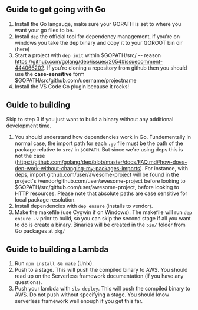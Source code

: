 <!--
title: example-serverless-golang-api
description: Example port of the current Go API to Golang.
layout: Doc
framework: v1
platform: AWS
language: Go
authorLink: 'https://github.com/mmacheerpuppy'
authorName: 'Callum Dempsey Leach'
-->

## Guide to get going with Go

1. Install the Go langauge, make sure your GOPATH is set to where you want your go files to be.
2. Install `dep` the official tool for dependency management, if you're on windows you take the dep binary and copy it to your GOROOT bin dir (here)
3. Start a project with `dep init` within \$GOPATH/src/<Project Name> -- reason https://github.com/golang/dep/issues/2054#issuecomment-444066202. If you're cloning a repository from github then you should use the **case-sensitive** form \$GOPATH/src/github.com/username/projectname
4. Install the VS Code Go plugin because it rocks!

## Guide to building

Skip to step 3 if you just want to build a binary without any additional development time.

1. You should understand how dependencies work in Go. Fundementally in normal case, the import path for each `.go` file must be the path of the package relative to `src/` in `$GOPATH`. But since we're using deps this is not the case (https://github.com/golang/dep/blob/master/docs/FAQ.md#how-does-dep-work-without-changing-my-packages-imports). For instance, with deps, import github.com/user/awesome-project will be found in the project's /vendor/github.com/user/awesome-project before looking to \$GOPATH/src/github.com/user/awesome-project, before looking to HTTP resources. Please note that absolute paths are case sensitive for local package resolution.
2. Install dependencies with `dep ensure` (installs to vendor).
3. Make the makefile (use Cygwin if on Windows). The makefile will run `dep ensure -v` prior to build, so you can skip the second stage if all you want to do is create a binary. Binaries will be created in the `bin/` folder from Go packages at `pkg/`

## Guide to building a Lambda

1. Run `npm install && make` (Unix).
2. Push to a stage. This will push the compiled binary to AWS. You should read up on the Serverless framework documentation (if you have any questions).
3. Push your lambda with `sls deploy`. This will push the compiled binary to AWS. Do not push without specifying a stage. You should know serverless framework well enough if you get this far.
